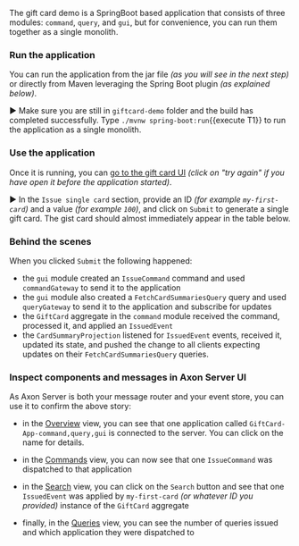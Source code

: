 The gift card demo is a SpringBoot based application that consists of three modules: `command`, `query`, and `gui`, but for convenience, you can run them together as a single monolith.

### Run the application

You can run the application from the jar file _(as you will see in the next step)_ or directly from Maven leveraging the Spring Boot plugin _(as explained below)_.

▶️ Make sure you are still in `giftcard-demo` folder and the build has completed successfully. Type `./mvnw spring-boot:run`{{execute T1}} to run the application as a single monolith.

### Use the application

Once it is running, you can [go to the gift card UI](https://[[HOST_SUBDOMAIN]]-8080-[[KATACODA_HOST]].environments.katacoda.com/) _(click on "try again" if you have open it before the application started)_.

▶️ In the `Issue single card` section, provide an ID _(for example `my-first-card`)_ and a value _(for example `100`)_, and click on `Submit` to generate a single gift card. The gist card should almost immediately appear in the table below.

### Behind the scenes

When you clicked `Submit` the following happened:
 - the `gui` module created an `IssueCommand` command and used `commandGateway` to send it to the application
 - the `gui` module also created a `FetchCardSummariesQuery` query and used `queryGateway` to send it to the application and subscribe for updates
 - the `GiftCard` aggregate in the `command` module received the command, processed it, and applied an `IssuedEvent`
 - the `CardSummaryProjection` listened for `IssuedEvent` events, received it, updated its state, and pushed the change to all clients expecting updates on their `FetchCardSummariesQuery` queries.

### Inspect components and messages in Axon Server UI

As Axon Server is both your message router and your event store, you can use it to confirm the above story:

 - in the [Overview](https://[[HOST_SUBDOMAIN]]-8024-[[KATACODA_HOST]].environments.katacoda.com/#overview) view, you can see that one application called `GiftCard-App-command,query,gui` is connected to the server. You can click on the name for details.

 - in the [Commands](https://[[HOST_SUBDOMAIN]]-8024-[[KATACODA_HOST]].environments.katacoda.com/#commands) view, you can now see that one `IssueCommand` was dispatched to that application

 - in the [Search](https://[[HOST_SUBDOMAIN]]-8024-[[KATACODA_HOST]].environments.katacoda.com/#query) view, you can click on the `Search` button and see that one `IssuedEvent` was applied by `my-first-card` _(or whatever ID you provided)_ instance of the `GiftCard` aggregate

- finally, in the [Queries](https://[[HOST_SUBDOMAIN]]-8024-[[KATACODA_HOST]].environments.katacoda.com/#queries) view, you can see the number of queries issued and which application they were dispatched to
